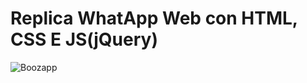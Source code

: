 <h1> Replica WhatApp Web con HTML, CSS E JS(jQuery) </h1>

![Boozapp](https://user-images.githubusercontent.com/27818892/99190772-c596ab80-2768-11eb-9f69-9478d1e9eb3c.gif)
